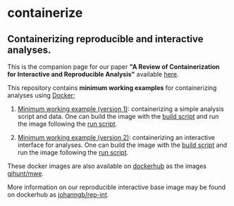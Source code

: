 # containerize

## Containerizing reproducible and interactive analyses. 

This is the companion page for our paper **"A Review of Containerization for Interactive and Reproducible Analysis"** available [here](manuscript.pdf).

This repository contains **minimum working examples** for containerizing analyses using [Docker](https://www.docker.com/);

1. [Minimum working example (version 1)](https://github.com/gjhunt/containerize/tree/main/mwes/docker_mwe): containerizing a simple analysis script and data. One can build the image with the [build script](mwes/docker_mwe/build.sh) and run the image following the [run script](mwes/docker_mwe/run.sh).

2. [Minimum working example (version 2)](https://github.com/gjhunt/containerize/tree/main/mwes/docker_mwe): containerizing an interactive interface for analyses. One can build the image with the [build script](mwes/docker_mwe2/build.sh) and run the image following the [run script](mwes/docker_mwe2/run.sh).

These docker images are also available on [dockerhub](https://hub.docker.com) as the images [gjhunt/mwe](https://hub.docker.com/r/gjhunt/mwe).

More information on our reproducible interactive base image may be found on dockerhub as [johanngb/rep-int](https://hub.docker.com/r/johanngb/rep-int).
